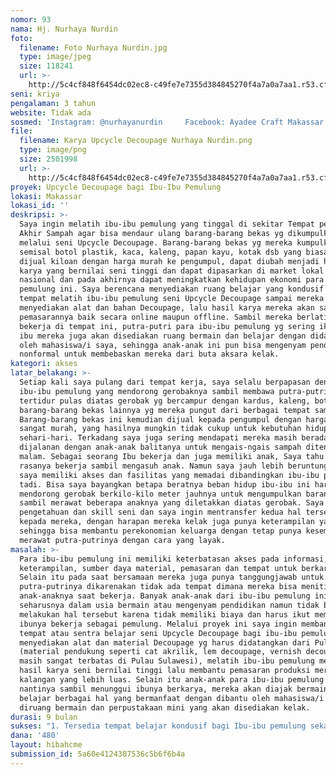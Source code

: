 ```yaml
---
nomor: 93
nama: Hj. Nurhaya Nurdin
foto:
  filename: Foto Nurhaya Nurdin.jpg
  type: image/jpeg
  size: 118241
  url: >-
    http://5c4cf848f6454dc02ec8-c49fe7e7355d384845270f4a7a0a7aa1.r53.cf2.rackcdn.com/ac13b2fc-f109-45d4-8ef9-b6c174023a1b/Foto%20Nurhaya%20Nurdin.jpg
seni: kriya
pengalaman: 3 tahun
website: Tidak ada
sosmed: 'Instagram: @nurhayanurdin     Facebook: Ayadee Craft Makassar  '
file:
  filename: Karya Upcycle Decoupage Nurhaya Nurdin.png
  type: image/png
  size: 2501998
  url: >-
    http://5c4cf848f6454dc02ec8-c49fe7e7355d384845270f4a7a0a7aa1.r53.cf2.rackcdn.com/5f83713d-c330-496e-bd2a-54cc41d8ff16/Karya%20Upcycle%20Decoupage%20Nurhaya%20Nurdin.png
proyek: Upcycle Decoupage bagi Ibu-Ibu Pemulung
lokasi: Makassar
lokasi_id: ''
deskripsi: >-
  Saya ingin melatih ibu-ibu pemulung yang tinggal di sekitar Tempat pembuangan
  Akhir Sampah agar bisa mendaur ulang barang-barang bekas yg dikumpulkannya
  melalui seni Upcycle Decoupage. Barang-barang bekas yg mereka kumpulkan
  semisal botol plastik, kaca, kaleng, papan kayu, kotak dsb yang biasanya
  dijual kiloan dengan harga murah ke pengumpul, dapat diubah menjadi hasil
  karya yang bernilai seni tinggi dan dapat dipasarkan di market lokal maupun
  nasional dan pada akhirnya dapat meningkatkan kehidupan ekonomi para Ibu-ibu
  pemulung ini. Saya berencana menyediakan ruang belajar yang kondusif sebagai
  tempat melatih ibu-ibu pemulung seni Upcycle Decoupage sampai mereka mahir,
  menyediakan alat dan bahan Decoupage, lalu hasil karya mereka akan saya bantu
  pemasarannya baik secara online maupun offline. Sambil mereka berlatih dan
  bekerja di tempat ini, putra-putri para ibu-ibu pemulung yg sering ikut dengan
  ibu mereka juga akan disediakan ruang bermain dan belajar dengan didampingi
  oleh mahasiswa/i saya, sehingga anak-anak ini pun bisa mengenyam pendidikan
  nonformal untuk membebaskan mereka dari buta aksara kelak.
kategori: akses
latar_belakang: >-
  Setiap kali saya pulang dari tempat kerja, saya selalu berpapasan dengan para
  ibu-ibu pemulung yang mendorong gerobaknya sambil membawa putra-putrinya yg
  tertidur pulas diatas gerobak yg bercampur dengan kardus, kaleng, botol dan
  barang-barang bekas lainnya yg mereka pungut dari berbagai tempat sampah.
  Barang-barang bekas ini kemudian dijual kepada pengumpul dengan harga yg
  sangat murah, yang hasilnya mungkin tidak cukup untuk kebutuhan hidup mereka
  sehari-hari. Terkadang saya juga sering mendapati mereka masih berada
  dijalanan dengan anak-anak balitanya untuk mengais-ngais sampah ditengah
  malam. Sebagai seorang Ibu bekerja dan juga memiliki anak, Saya tahu bagaimana
  rasanya bekerja sambil mengasuh anak. Namun saya jauh lebih beruntung karena
  saya memiliki akses dan fasilitas yang memadai dibandingkan ibu-ibu pemulung
  tadi. Bisa saya bayangkan betapa beratnya beban hidup ibu-ibu ini harus
  mendorong gerobak berkilo-kilo meter jauhnya untuk mengumpulkan barang bekas
  sambil merawat beberapa anaknya yang diletakkan diatas gerobak. Saya punya
  pengetahuan dan skill seni dan saya ingin mentransfer kedua hal tersebut
  kepada mereka, dengan harapan mereka kelak juga punya keterampilan yang sama
  sehingga bisa membantu perekonomian keluarga dengan tetap punya kesempatan
  merawat putra-putrinya dengan cara yang layak.
masalah: >-
  Para ibu-ibu pemulung ini memiliki keterbatasan akses pada informasi,
  keterampilan, sumber daya material, pemasaran dan tempat untuk berkarya.
  Selain itu pada saat bersamaan mereka juga punya tanggungjawab untuk merawat
  putra-putrinya dikarenakan tidak ada tempat dimana mereka bisa menitipkan
  anak-anaknya saat bekerja. Banyak anak-anak dari ibu-ibu pemulung ini yang
  seharusnya dalam usia bermain atau mengenyam pendidikan namun tidak bisa
  melakukan hal tersebut karena tidak memiliki biaya dan harus ikut membantu
  ibunya bekerja sebagai pemulung. Melalui proyek ini saya ingin membangun
  tempat atau sentra belajar seni Upcycle Decoupage bagi ibu-ibu pemulung,
  menyediakan alat dan material Decoupage yg harus didatangkan dari Pulau Jawa
  (material pendukung seperti cat akrilik, lem decoupage, vernish decoupage
  masih sangat terbatas di Pulau Sulawesi), melatih ibu-ibu pemulung membuat
  hasil karya seni bernilai tinggi lalu membantu pemasaran produksi mereka ke
  kalangan yang lebih luas. Selain itu anak-anak para ibu-ibu pemulung ini
  nantinya sambil menunggui ibunya berkarya, mereka akan diajak bermain dan
  belajar berbagai hal yang bermanfaat dengan dibantu oleh mahasiswa/i volunteer
  diruang bermain dan perpustakaan mini yang akan disediakan kelak.
durasi: 9 bulan
sukses: "1. Tersedia tempat belajar kondusif bagi Ibu-ibu pemulung sekaligus tempat pemasaran produk seni (bisa dalam bentuk permanen atau dikontrak setidaknya 5 tahun kedepan)\r\n2. Ibu-ibu pemulung antusias mengikuti pelatihan Upcycle Decoupage\r\n2. >90% ibu-ibu pemulung yang telah dilatih mampu menghasilkan karya seni upcycle Decoupage secara mandiri \r\n3. >50% Ibu-ibu pemulung memiliki pendapatan yang meningkat dibandingkan saat mereka belum memiliki keterampilan Decoupage\r\n4. Pemesanan atau peminat barang hasil karya Upcycle Decoupage meningkat \r\n5. Anak-anak para pemulung bergembira menikmati fasilitas bermain dan belajar ditempat ini\r\n6. Proyek ini akan berlanjut dan berkesinambungan melalui dana swadaya"
dana: '480'
layout: hibahcme
submission_id: 5a60e4124307536c5b6f6b4a
---
```

